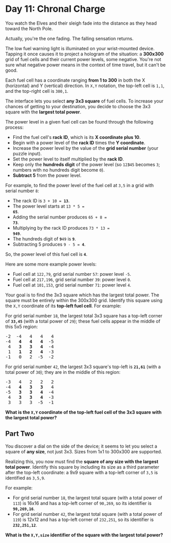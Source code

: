 # Day 11: Chronal Charge

You watch the Elves and their sleigh fade into the distance as they head toward the North Pole.

Actually, you're the one fading. The falling sensation returns.

The low fuel warning light is illuminated on your wrist-mounted device. Tapping it once causes it to project a hologram of the situation: a **300x300** grid of fuel cells and their current power levels, some negative. You're not sure what negative power means in the context of time travel, but it can't be good.

Each fuel cell has a coordinate ranging **from 1 to 300** in both the X (horizontal) and Y (vertical) direction. In `X,Y` notation, the top-left cell is `1,1`, and the top-right cell is `300,1`.

The interface lets you select **any 3x3 square** of fuel cells. To increase your chances of getting to your destination, you decide to choose the 3x3 square with the **largest total power**.

The power level in a given fuel cell can be found through the following process:

- Find the fuel cell's **rack ID**, which is its **X coordinate plus 10**.
- Begin with a power level of the **rack ID** times the **Y coordinate**.
- Increase the power level by the value of the **grid serial number** (your puzzle input).
- Set the power level to itself multiplied by the **rack ID**.
- Keep only the **hundreds digit** of the power level (so <code>12<strong>3</strong>45</code> becomes `3`; numbers with no hundreds digit become `0`).
- **Subtract 5** from the power level.

For example, to find the power level of the fuel cell at `3,5` in a grid with serial number `8`:

- The rack ID is <code>3 + 10 = <strong>13</strong></code>.
- The power level starts at <code>13 * 5 = <strong>65</strong></code>.
- Adding the serial number produces <code>65 + 8 = <strong>73</strong></code>.
- Multiplying by the rack ID produces <code>73 * 13 = <strong>949</strong></code>.
- The hundreds digit of <code><strong>9</strong>49</code> is <code><strong>9</strong></code>.
- Subtracting 5 produces <code>9 - 5 = <strong>4</strong></code>.

So, the power level of this fuel cell is <code><strong>4</strong></code>.

Here are some more example power levels:

- Fuel cell at `122,79`, grid serial number `57`: power level `-5`.
- Fuel cell at `217,196`, grid serial number `39`: power level  `0`.
- Fuel cell at `101,153`, grid serial number `71`: power level  `4`.

Your goal is to find the 3x3 square which has the largest total power. The square must be entirely within the 300x300 grid. Identify this square using the `X,Y` coordinate of its **top-left fuel cell**. For example:

For grid serial number `18`, the largest total 3x3 square has a top-left corner of <code><strong>33,45</strong></code> (with a total power of `29`); these fuel cells appear in the middle of this 5x5 region:

<pre>
-2  -4   4   4   4
-4   <strong>4   4   4</strong>  -5
 4   <strong>3   3   4</strong>  -4
 1   <strong>1   2   4</strong>  -3
-1   0   2  -5  -2
</pre>

For grid serial number `42`, the largest 3x3 square's top-left is <code><strong>21,61</strong></code> (with a total power of `30`); they are in the middle of this region:

<pre>
-3   4   2   2   2
-4   <strong>4   3   3</strong>   4
-5   <strong>3   3   4</strong>  -4
 4   <strong>3   3   4</strong>  -3
 3   3   3  -5  -1
</pre>

<strong>What is the <code>X,Y</code> coordinate of the top-left fuel cell of the 3x3 square with the largest total power?</strong>

## Part Two

You discover a dial on the side of the device; it seems to let you select a square of **any size**, not just 3x3. Sizes from 1x1 to 300x300 are supported.

Realizing this, you now must find the **square of any size with the largest total power**. Identify this square by including its size as a third parameter after the top-left coordinate: a 9x9 square with a top-left corner of `3,5` is identified as `3,5,9`.

For example:

- For grid serial number `18`, the largest total square (with a total power of `113`) is 16x16 and has a top-left corner of `90,269`, so its identifier is <code><strong>90,269,16</strong></code>.
- For grid serial number `42`, the largest total square (with a total power of `119`) is 12x12 and has a top-left corner of `232,251`, so its identifier is <code><strong>232,251,12</strong></code>.

<strong>What is the <code>X,Y,size</code> identifier of the square with the largest total power?</strong>
